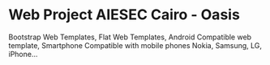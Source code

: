 # Web Project AIESEC Cairo - Oasis

Bootstrap Web Templates, Flat Web Templates, Android Compatible web template, Smartphone Compatible with mobile phones Nokia, Samsung, LG, iPhone...


